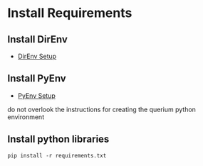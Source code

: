 # Install Requirements

## Install DirEnv

- [DirEnv Setup](doc/DIRENV.md)

## Install PyEnv

- [PyEnv Setup](doc/PYENV.md)

do not overlook the instructions for creating the querium python environment

## Install python libraries

`pip install -r requirements.txt`
